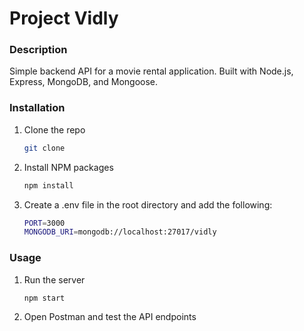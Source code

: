 # Project Vidly

### Description

Simple backend API for a movie rental application. Built with Node.js, Express, MongoDB, and Mongoose.

### Installation

1. Clone the repo

   ```sh
   git clone

   ```

2. Install NPM packages
   ```sh
   npm install
   ```
3. Create a .env file in the root directory and add the following:
   ```sh
   PORT=3000
   MONGODB_URI=mongodb://localhost:27017/vidly
   ```

### Usage

1. Run the server
   ```sh
   npm start
   ```
2. Open Postman and test the API endpoints
